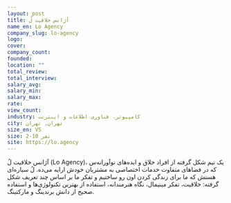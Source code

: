 ```yaml
---
layout: post
title: آژانس خلاقیت لُ
name_en: Lo Agency
company_slug: lo-agency
logo: 
cover: 
company_count:
founded:
location: ""
total_review: 
total_interview: 
salary_avg: 
salary_min: 
salary_max: 
rate: 
view_count: 
industry: کامپیوتر، فناوری اطلاعات و اینترنت
city: تهران, تهران
size_en: VS
size: 2-10 نفر
site: https://lo.agency
---
```


آژانس خلاقیت لُ (Lo Agency)، یک تیم شکل گرفته از افراد خلاق و ایده‌های نوآورانه‌س که در فضاهای متفاوت خدمات اختصاصی به مشتریان خودش ارایه می‌ده.
لُ سیاره‌ای هستش که ما برای زندگی کردن اون رو ساختیم و تفکر ما بر اساس چند تعریف شکل گرفته:
خلاقیت، تفکر مینیمال، نگاه هنرمندانه، استفاده از بهترین تکنولوژی‌ها و استفاده صحیح از دانش برندینگ و مارکتینگ.